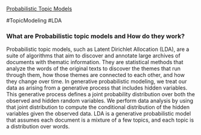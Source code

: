 [Probabilistic Topic Models](extension://idghocbbahafpfhjnfhpbfbmpegphmmp/assets/pdf/web/viewer.html?file=https%3A%2F%2Fwww.cs.columbia.edu%2F~blei%2Fpapers%2FBlei2012.pdf)

#TopicModeling #LDA 

### What are Probabilistic topic models and How do they work?
Probabilistic topic models, such as Latent Dirichlet Allocation (LDA), are a suite of algorithms that aim to discover and annotate large archives of documents with thematic information. They are statistical methods that analyze the words of the original texts to discover the themes that run through them, how those themes are connected to each other, and how they change over time. In generative probabilistic modeling, we treat our data as arising from a generative process that includes hidden variables. This generative process defines a joint probability distribution over both the observed and hidden random variables. We perform data analysis by using that joint distribution to compute the conditional distribution of the hidden variables given the observed data.
LDA is a generative probabilistic model that assumes each document is a mixture of a few topics, and each topic is a distribution over words.